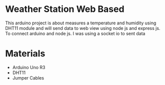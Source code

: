 # Weather Station Web Based

This arduino project is about measures a temperature and humidity using DHT11 module and will send data to web view using node js and express js.
To connect arduino and node js. I was using a socket io to sent data

# Materials
- Arduino Uno R3
- DHT11
- Jumper Cables
